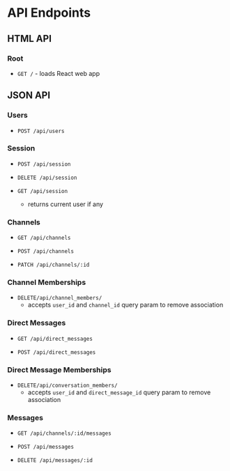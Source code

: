 # API Endpoints

## HTML API

### Root

- `GET /` - loads React web app

## JSON API

### Users

- `POST /api/users`

### Session

- `POST /api/session`

- `DELETE /api/session`

- `GET /api/session`
  - returns current user if any

### Channels

- `GET /api/channels`

- `POST /api/channels`

- `PATCH /api/channels/:id`

### Channel Memberships

- `DELETE/api/channel_members/`
  - accepts `user_id` and `channel_id` query param to remove association

### Direct Messages

- `GET /api/direct_messages`

- `POST /api/direct_messages`

### Direct Message Memberships

- `DELETE/api/conversation_members/`
  - accepts `user_id` and `direct_message_id` query param to remove association

### Messages

- `GET /api/channels/:id/messages`

- `POST /api/messages`

- `DELETE /api/messages/:id`
